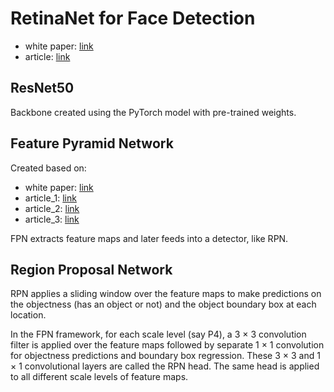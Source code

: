 # RetinaNet for Face Detection
* white paper: [link](https://arxiv.org/pdf/1708.02002v2.pdf)
* article: [link](https://towardsdatascience.com/review-retinanet-focal-loss-object-detection-38fba6afabe4)

## ResNet50
Backbone created using the PyTorch model with pre-trained weights. 

## Feature Pyramid Network
Created based on:
* white paper: [link](https://openaccess.thecvf.com/content_cvpr_2017/papers/Lin_Feature_Pyramid_Networks_CVPR_2017_paper.pdf)
* article_1: [link](https://jonathan-hui.medium.com/understanding-feature-pyramid-networks-for-object-detection-fpn-45b227b9106c)
* article_2: [link](https://towardsdatascience.com/review-fpn-feature-pyramid-network-object-detection-262fc7482610)
* article_3: [link](https://medium.com/@freshtechyy/fusing-backbone-features-using-feature-pyramid-network-fpn-c652aa6a264b)

FPN extracts feature maps and later feeds into a detector, like RPN.

## Region Proposal Network 
RPN applies a sliding window over the feature maps to make predictions on the objectness (has an object or not) and the object boundary box at each location.

In the FPN framework, for each scale level (say P4), a 3 × 3 convolution filter is applied over the feature maps followed by separate 1 × 1 convolution for objectness predictions and boundary box regression. These 3 × 3 and 1 × 1 convolutional layers are called the RPN head. The same head is applied to all different scale levels of feature maps.